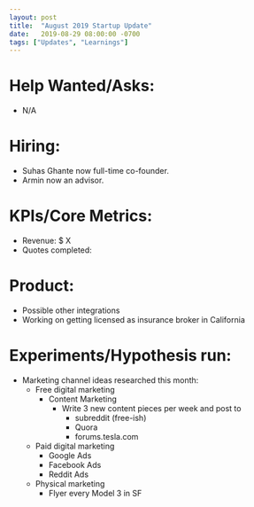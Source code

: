 ```yaml
---
layout: post
title:  "August 2019 Startup Update"
date:   2019-08-29 08:00:00 -0700
tags: ["Updates", "Learnings"]
---
```


# Help Wanted/Asks:
* N/A

# Hiring: 
* Suhas Ghante now full-time co-founder.
* Armin now an advisor.

# KPIs/Core Metrics:
* Revenue: $ X
* Quotes completed: 

# Product:
* Possible other integrations
* Working on getting licensed as insurance broker in California



# Experiments/Hypothesis run:

* Marketing channel ideas researched this month:
	* Free digital marketing
		* Content Marketing
			* Write 3 new content pieces per week and post to 
				* subreddit (free-ish)
				* Quora
				* forums.tesla.com
	* Paid digital marketing
		* Google Ads
		* Facebook Ads
		* Reddit Ads
	* Physical marketing
		* Flyer every Model 3 in SF